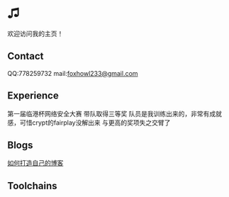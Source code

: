 # ♫

欢迎访问我的主页！

<!-- .slide -->

## Contact
QQ:778259732
mail:foxhowl233@gmail.com

<!-- .slide -->

## Experience
第一届临港杯网络安全大赛 带队取得三等奖
队员是我训练出来的，非常有成就感，可惜crypt的fairplay没解出来
与更高的奖项失之交臂了

## Blogs
[如何打造自己的博客]([https://markdown.com.cn](https://aiharatsubaki.space/2023/04/04/%E5%A6%82%E4%BD%95%E6%90%AD%E5%BB%BA%E5%8D%9A%E5%AE%A2/)https://aiharatsubaki.space/2023/04/04/%E5%A6%82%E4%BD%95%E6%90%AD%E5%BB%BA%E5%8D%9A%E5%AE%A2/)

<!-- .slide -->

## Toolchains

<!-- .slide vertical=true -->

<!-- .slide vertical=true -->
